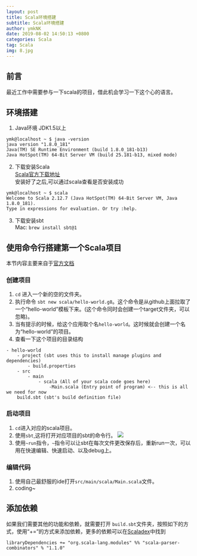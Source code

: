 ```yaml
---
layout: post
title: Scala环境搭建
subtitle: Scala环境搭建
author: ymkNK
date: 2019-08-02 14:50:13 +0800
categories: Scala
tag: Scala
img: 8.jpg
---
```

## 前言
最近工作中需要参与一下scala的项目，借此机会学习一下这个心的语言。

## 环境搭建
1. Java环境 JDK1.5以上  
```
ymk@localhost ~ $ java -version
java version "1.8.0_181"
Java(TM) SE Runtime Environment (build 1.8.0_181-b13)
Java HotSpot(TM) 64-Bit Server VM (build 25.181-b13, mixed mode)
```
2. 下载安装Scala  
[Scala官方下载地址](https://www.scala-lang.org/download/)  
安装好了之后,可以通过scala查看是否安装成功
```
ymk@localhost ~ $ scala
Welcome to Scala 2.12.7 (Java HotSpot(TM) 64-Bit Server VM, Java 1.8.0_181).
Type in expressions for evaluation. Or try :help.
```

3. 下载安装sbt  
Mac:
`brew install sbt@1`

## 使用命令行搭建第一个Scala项目
本节内容主要来自于[官方文档](https://docs.scala-lang.org/getting-started/sbt-track/getting-started-with-scala-and-sbt-on-the-command-line.html)  

### 创建项目
1. `cd` 进入一个新的空的文件夹。
2. 执行命令 `sbt new scala/hello-world.g8`。这个命令是从github上面拉取了一个“hello-world”模板下来。(这个命令同时会创建一个target文件夹，可以忽略)。
3. 当有提示的时候，给这个应用取个名`hello-world`。这时候就会创建一个名为“hello-world”的项目。
4. 查看一下这个项目的目录结构
```
- hello-world
    - project (sbt uses this to install manage plugins and dependencies)
        - build.properties
    - src
        - main
            - scala (All of your scala code goes here)
                -Main.scala (Entry point of program) <-- this is all we need for now
    build.sbt (sbt's build definition file)
```

### 启动项目
1. `cd`进入对应的scala项目。
2. 使用`sbt`,这将打开对应项目的sbt的命令行。
![](http://qeh76ukrx.bkt.clouddn.com/assets/img/pics/WX20190802-154645@2x.png)
3. 使用`~run`指令，`~`指令可以让sbt在每次文件更改保存后，重新run一次，可以用在快速编辑、快速启动、以及debug上。

### 编辑代码

1. 使用自己最舒服的ide打开`src/main/scala/Main.scala`文件。
2. coding~

## 添加依赖
如果我们需要其他的功能和依赖，就需要打开 `build.sbt`文件夹，按照如下的方式，使用“+=”的方式来添加依赖，更多的依赖可以在[Scaladex](https://index.scala-lang.org/)中找到
```
libraryDependencies += "org.scala-lang.modules" %% "scala-parser-combinators" % "1.1.0"
```
